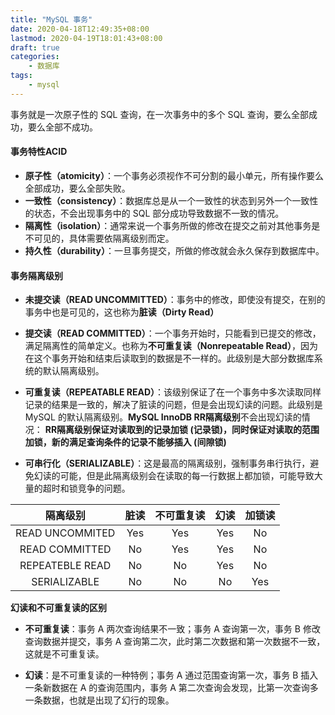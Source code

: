 ```yaml
---
title: "MySQL 事务"
date: 2020-04-18T12:49:35+08:00
lastmod: 2020-04-19T18:01:43+08:00
draft: true
categories:
    - 数据库
tags:
    - mysql
---
```


事务就是一次原子性的 SQL 查询，在一次事务中的多个 SQL 查询，要么全部成功，要么全部不成功。

<!--more-->

#### 事务特性ACID

- **原子性（atomicity）**：一个事务必须视作不可分割的最小单元，所有操作要么全部成功，要么全部失败。
- **一致性（consistency）**：数据库总是从一个一致性的状态到另外一个一致性的状态，不会出现事务中的 SQL 部分成功导致数据不一致的情况。
- **隔离性（isolation）**：通常来说一个事务所做的修改在提交之前对其他事务是不可见的，具体需要依隔离级别而定。
- **持久性（durability）**：一旦事务提交，所做的修改就会永久保存到数据库中。

#### 事务隔离级别

- **未提交读（READ UNCOMMITTED）**：事务中的修改，即使没有提交，在别的事务中也是可见的，这也称为**脏读（Dirty Read）**

- **提交读（READ COMMITTED）**：一个事务开始时，只能看到已提交的修改，满足隔离性的简单定义。也称为**不可重复读（Nonrepeatable Read）**，因为在这个事务开始和结束后读取到的数据是不一样的。此级别是大部分数据库系统的默认隔离级别。

- **可重复读（REPEATABLE READ）**：该级别保证了在一个事务中多次读取同样记录的结果是一致的，解决了脏读的问题，但是会出现幻读的问题。此级别是 MySQL 的默认隔离级别。**MySQL InnoDB RR隔离级别**不会出现幻读的情况： **RR隔离级别保证对读取到的记录加锁 (记录锁)，同时保证对读取的范围加锁，新的满足查询条件的记录不能够插入 (间隙锁)**
- **可串行化（SERIALIZABLE）**：这是最高的隔离级别，强制事务串行执行，避免幻读的可能，但是此隔离级别会在读取的每一行数据上都加锁，可能导致大量的超时和锁竞争的问题。

|    隔离级别     | 脏读 | 不可重复读 | 幻读 | 加锁读 |
| :-------------: | :--: | :--------: | :--: | :----: |
| READ UNCOMMITED | Yes  |    Yes     | Yes  |   No   |
| READ COMMITTED  |  No  |    Yes     | Yes  |   No   |
| REPEATEBLE READ |  No  |     No     | Yes  |   No   |
|  SERIALIZABLE   |  No  |     No     |  No  |  Yes   |

**幻读和不可重复读的区别**

- **不可重复读**：事务 A 两次查询结果不一致；事务 A 查询第一次，事务 B 修改查询数据并提交，事务 A 查询第二次，此时第二次数据和第一次数据不一致，这就是不可重复读。

- **幻读**：是不可重复读的一种特例；事务 A 通过范围查询第一次，事务 B 插入一条新数据在 A 的查询范围内，事务 A 第二次查询会发现，比第一次查询多一条数据，也就是出现了幻行的现象。
